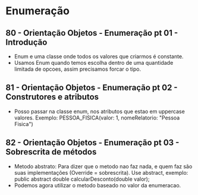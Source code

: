 # Enumeração

## 80 - Orientação Objetos - Enumeração pt 01 - Introdução

- Enum e uma classe onde todos os valores que criarmos é constante.
-  Usamos Enum quando temos escolha dentro de uma quantidade limitada de opcoes, assim precisamos forcar o tipo.

## 81 - Orientação Objetos - Enumeração pt 02 - Construtores e atributos

- Posso passar na classe enum, nos atributos que estao em uppercase valores. Exemplo: PESSOA_FISICA(valor: 1,  nomeRelatorio: "Pessoa Fisica")

## 82 - Orientação Objetos - Enumeração pt 03 - Sobrescrita de métodos

- Metodo abstrato: Para dizer que o metodo nao faz nada, e quem faz são suas implementações (Override = sobrescrita). Use abstract, exemplo: public abstract double calcularDesconto(double valor);
- Podemos agora utilizar o metodo baseado no valor da enumeracao.